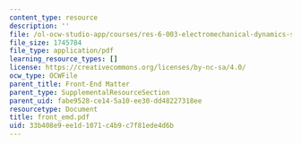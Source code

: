 ```yaml
---
content_type: resource
description: ''
file: /ol-ocw-studio-app/courses/res-6-003-electromechanical-dynamics-spring-2009/33b408e9ee1d1071c4b9c7f81ede4d6b_front_emd.pdf
file_size: 1745784
file_type: application/pdf
learning_resource_types: []
license: https://creativecommons.org/licenses/by-nc-sa/4.0/
ocw_type: OCWFile
parent_title: Front-End Matter
parent_type: SupplementalResourceSection
parent_uid: fabe9528-ce14-5a10-ee30-dd48227318ee
resourcetype: Document
title: front_emd.pdf
uid: 33b408e9-ee1d-1071-c4b9-c7f81ede4d6b
---
```

